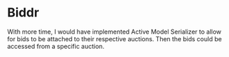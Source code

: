 # Biddr

With more time, I would have implemented Active Model Serializer to allow for bids to be attached to their respective auctions. Then the bids could be accessed from a specific auction.
